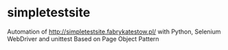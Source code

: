 # simpletestsite

Automation of http://simpletestsite.fabrykatestow.pl/ with Python, Selenium WebDriver and unittest
Based on Page Object Pattern 

